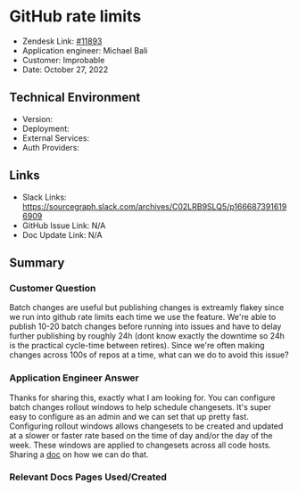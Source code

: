 
# GitHub rate limits <!-- Ticket Title  Hint: include keywords to make it searchable -->

- Zendesk Link: [#11893](https://sourcegraph.zendesk.com/agent/tickets/11893)
- Application engineer: Michael Bali
- Customer: Improbable <!-- Redact if this contains personally identifying information -->
- Date: October 27, 2022

<!-- Data populated from integration, speak to Ben Gordon or Michael Bali if not working -->
<!-- During Internal team trial, fill missing data manually (we are waiting for all data to sync) -->

## Technical Environment
- Version: ​
- Deployment:
- External Services:
- Auth Providers:


## Links
<!-- Data for application engineer manual entry -->
- Slack Links: https://sourcegraph.slack.com/archives/C02LRB9SLQ5/p1666873916196909
- GitHub Issue Link: N/A
- Doc Update Link: N/A

## Summary
### Customer Question
Batch changes are useful but publishing changes is extreamly flakey since we run into github rate limits each time we use the feature. We're able to publish 10-20 batch changes before running into issues and have to delay further publishing by roughly 24h (dont know exactly the downtime so 24h is the practical cycle-time between retires). Since we're often making changes across 100s of repos at a time, what can we do to avoid this issue?

### Application Engineer Answer

Thanks for sharing this, exactly what I am looking for.
You can configure batch changes rollout windows to help schedule changesets.
It's super easy to configure as an admin and we can set that up pretty fast.
Configuring rollout windows allows changesets to be created and updated at a slower or faster rate based on the time of day and/or the day of the week. These windows are applied to changesets across all code hosts.
Sharing a [doc](https://docs.sourcegraph.com/admin/config/batch_changes#batch-changes-site-admin-configuration-reference) on how we can do that.

### Relevant Docs Pages Used/Created

<!-- Once complete, upload a copy to https://github.com/sourcegraph/support-tools-internal/tree/main/resolved-tickets as a .md file -->
<!-- Name the file 11893.md -->
